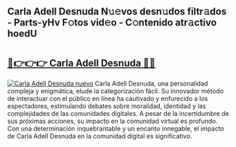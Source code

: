 ## Carla Adell Desnuda N𝚞𝚎vos desn𝚞dos filtr𝚊dos - Parts-yHv F𝚘tos vid𝚎o - C𝚘ntenido atr𝚊ctivo hoedU

# <h2><a href="http://mba0puk.tromn.icu/?c=Carla+Adell+Desnuda">🔗👉👉👉 Carla Adell Desnuda 🔗🔗</a></h2>

[![Carla Adell Desnuda nuevo](https://i.imgur.com/pEAQMta.gif)](http://mba0puk.tromn.icu/?c=Carla+Adell+Desnuda)
Carla Adell Desnuda, una personalidad compleja y enigmática, elude la categorización fácil. Su innovador método de interactuar con el público en línea ha cautivado y enfurecido a los espectadores, estimulando debates sobre moralidad, identidad y las complejidades de las comunidades digitales. A pesar de la incertidumbre de sus próximas acciones, su impacto en la comunidad virtual es profundo. Con una determinación inquebrantable y un encanto innegable, el impacto de Carla Adell Desnuda en la comunidad digital es significativo.
